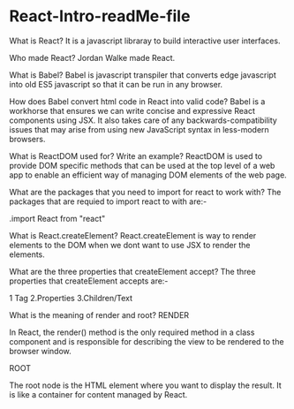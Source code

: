# React-Intro-readMe-file

What is React?
It is a javascript libraray to build interactive user interfaces.

Who made React?
Jordan Walke made React.

What is Babel?
Babel is javascript transpiler that converts edge javascript into old ES5 javascript so that it can be run in any browser.

How does Babel convert html code in React into valid code?
Babel is a workhorse that ensures we can write concise and expressive React components using JSX. It also takes care of any backwards-compatibility issues that may arise from using new JavaScript syntax in less-modern browsers.

What is ReactDOM used for? Write an example?
ReactDOM is used to provide DOM specific methods that can be used at the top level of a web app to enable an efficient way of managing DOM elements of the web page.

What are the packages that you need to import for react to work with?
The packages that are requied to import react to with are:-

.import React from "react"

What is React.createElement?
React.createElement is way to render elements to the DOM when we dont want to use JSX to render the elements.

What are the three properties that createElement accept?
The three properties that createElement accepts are:-

1 Tag 2.Properties 3.Children/Text

What is the meaning of render and root?
RENDER

In React, the render() method is the only required method in a class component and is responsible for describing the view to be rendered to the browser window.

ROOT

The root node is the HTML element where you want to display the result. It is like a container for content managed by React.
